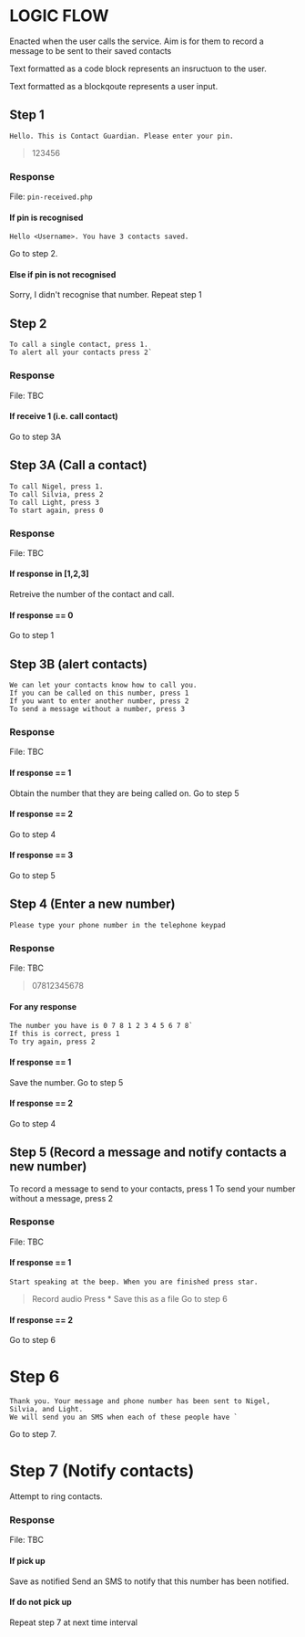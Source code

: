 # LOGIC FLOW
Enacted when the user calls the service. Aim is for them to record a message to be sent to their saved contacts

Text formatted as a code block represents an insructuon to the user.

Text formatted as a blockqoute represents a user input. 



## Step 1
`Hello. This is Contact Guardian. Please enter your pin.`
> 123456

### Response
File: `pin-received.php`

#### If pin is recognised
`Hello <Username>. You have 3 contacts saved.`

Go to step 2.

#### Else if pin is not recognised
Sorry, I didn't recognise that number.
Repeat step 1


## Step 2
```
To call a single contact, press 1. 
To alert all your contacts press 2`
```

### Response 
File: TBC 

#### If receive 1 (i.e. call contact)
Go to step 3A



## Step 3A (Call a contact)
```
To call Nigel, press 1. 
To call Silvia, press 2
To call Light, press 3
To start again, press 0
```

### Response 
File: TBC 

#### If response in [1,2,3]
Retreive the number of the contact and call.

#### If response == 0
Go to step 1



## Step 3B (alert contacts)

```
We can let your contacts know how to call you.
If you can be called on this number, press 1
If you want to enter another number, press 2
To send a message without a number, press 3
```

### Response 
File: TBC 

#### If response == 1
Obtain the number that they are being called on.
Go to step 5

#### If response == 2
Go to step 4

#### If response == 3
Go to step 5



## Step 4 (Enter a new number)
`Please type your phone number in the telephone keypad`

### Response 
File: TBC 

> 07812345678

#### For any response
```
The number you have is 0 7 8 1 2 3 4 5 6 7 8`
If this is correct, press 1
To try again, press 2
```

#### If response == 1
Save the number. 
Go to step 5

#### If response == 2
Go to step 4



## Step 5 (Record a message and notify contacts a new number)
To record a message to send to your contacts, press 1
To send your number without a message, press 2

### Response 
File: TBC 

#### If response == 1
`Start speaking at the beep. When you are finished press star.`
> Record audio
> Press *
Save this as a file
Go to step 6

#### If response == 2
Go to step 6



# Step 6
```
Thank you. Your message and phone number has been sent to Nigel, Silvia, and Light. 
We will send you an SMS when each of these people have `
```
Go to step 7.



# Step 7 (Notify contacts)
Attempt to ring contacts. 

### Response 
File: TBC

#### If pick up
Save as notified
Send an SMS to notify that this number has been notified.

#### If do not pick up
Repeat step 7 at next time interval
